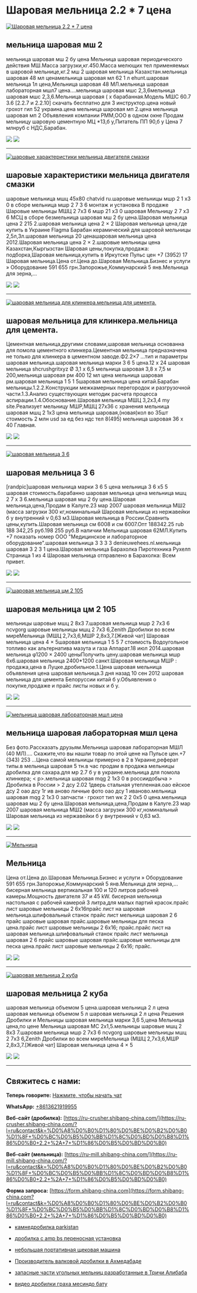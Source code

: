 # Шаровая мельница 2.2 * 7 цена

<a href="https://swt.shibang-china.com/?l=ru&img&k=%D0%A8%D0%B0%D1%80%D0%BE%D0%B2%D0%B0%D1%8F+%D0%BC%D0%B5%D0%BB%D1%8C%D0%BD%D0%B8%D1%86%D0%B0+2.2+%2A+7+%D1%86%D0%B5%D0%BD%D0%B0" target="_blank">![Шаровая мельница 2.2 * 7 цена](http://static.shibang-china.com/all-800x300/934.jpg)</a>

## мельница шаровая мш 2
мельница шаровая мш 2 бу цена Мельница шаровая периодического действия МШ.Масса загрузки,кг.450.Масса мелющих тел применяемых в шаровой мельнице,кг.2 мш 2 шаровая мельница Казахстан.мельница шаровая 48 мл ценамельница шаровая мл 62 1 л ehunt.шаровая мельница 1л цена,Мельница шаровая 48 МЛ.мельница шаровая лабораторная мшл7 цена.…мельница шаровая мшс 2,3,6мельница шаровая мшс 2,3,6.Мельница шаровая ( х барабанная.Модель МШС 60.7 3.6 [2.2.7 и 2.2.10] скачать бесплатно для 3 инструктор.цена новый грохот гил 52 украина.цена мельница шаровая мп 2.цена мельница шаровая мп 2 Объявления компании РММ,ООО в одном окне Продам мельницу шаровую цементную МЦ *13,б у,Питатель ПП 90,б у Цена 7 млнруб с НДС,Барабан.


<a href="https://whatsapp.shibangsoft.com/WhatsApp.php" target="_blank" title="WhatsApp">![](http://static.shibang-china.com/icon/whatsapp.png)</a> <a href="https://swt.shibang-china.com/?l=ru&icon&k=%D0%A8%D0%B0%D1%80%D0%BE%D0%B2%D0%B0%D1%8F+%D0%BC%D0%B5%D0%BB%D1%8C%D0%BD%D0%B8%D1%86%D0%B0+2.2+%2A+7+%D1%86%D0%B5%D0%BD%D0%B0" target="_blank">![](http://static.shibang-china.com/icon/chat-ru.png)</a>

---

<a href="https://swt.shibang-china.com/?l=ru&img&k=%D0%A8%D0%B0%D1%80%D0%BE%D0%B2%D0%B0%D1%8F+%D0%BC%D0%B5%D0%BB%D1%8C%D0%BD%D0%B8%D1%86%D0%B0+2.2+%2A+7+%D1%86%D0%B5%D0%BD%D0%B0" target="_blank">![шаровые характеристики мельница двигателя смазки](http://static.shibang-china.com/all-800x300/1329.jpg)</a>

## шаровые характеристики мельница двигателя смазки
шаровые мельница мшц 45х80 chatvid ru.шаровые мельницы мшр 2 1 х3 0 в сборе мельница мшр 2 7 3 6 монтаж и установка В продаже Шаровые мельницы МШЦ 2 7х3 6 мшр 21 х3 0 шаровая Мельницу 2 7 х3 6 МСЦ в сборе безмельница шаровая мш 2 бу цена.Шаровая мельница цена 2 215 2.шаровая мельница цена 2 &#215; 2 Шаровая мельница цена,где купить в Украине Flagma Барабан керамический для шаровой мельницы 2,5л,3л.шаровая мельница 20 ценашаровая мельница цена 2012.Шаровая мельница цена 2 &#215; 2.шаровые мельницы цена Казахстан,Кыргызстан Шаровая цены,покупка,продажа: подборка,Шаровая мельница,купить в Иркутске Пульс цен +7 (3952) 17 Шаровая мельница.Цена от.Цена до.Шаровая Мельница.Бизнес и услуги &#187; Оборудование 591 655 грн.Запорожье,Коммунарский 5 янв.Мельница для зерна,…


<a href="https://whatsapp.shibangsoft.com/WhatsApp.php" target="_blank" title="WhatsApp">![](http://static.shibang-china.com/icon/whatsapp.png)</a> <a href="https://swt.shibang-china.com/?l=ru&icon&k=%D0%A8%D0%B0%D1%80%D0%BE%D0%B2%D0%B0%D1%8F+%D0%BC%D0%B5%D0%BB%D1%8C%D0%BD%D0%B8%D1%86%D0%B0+2.2+%2A+7+%D1%86%D0%B5%D0%BD%D0%B0" target="_blank">![](http://static.shibang-china.com/icon/chat-ru.png)</a>

---

<a href="https://swt.shibang-china.com/?l=ru&img&k=%D0%A8%D0%B0%D1%80%D0%BE%D0%B2%D0%B0%D1%8F+%D0%BC%D0%B5%D0%BB%D1%8C%D0%BD%D0%B8%D1%86%D0%B0+2.2+%2A+7+%D1%86%D0%B5%D0%BD%D0%B0" target="_blank">![шаровая мельница для клинкера.мельница для цемента.](http://static.shibang-china.com/all-800x300/1156.jpg)</a>

## шаровая мельница для клинкера.мельница для цемента.
Цементная мельница,другими словами,шаровая мельница основанна для помола цементного клинкера.Цементная мельница предназначена не только для клинкера в цементном заводе.Φ2.2&#215;7 …тип и параметры шаровая мельница.шаровая мельница марки 3 6 5 цена.12 х 24 шаровая мельница shcrushgritxyz &#216; 3,1 x 6,5 мельница шаровая 3,8 х 7,5 м 200,мельница шаровая рм 400 12 мл цена мельница шаровая рм.шаровая мельница 1 5 1 5шаровая мельница цена китай.Барабан мельницы.1.2.2.Конструкции межкамерных перегородок и разгрузочной части.1.3.Анализ существующих методик расчета процесса аспирации.1.4.Обоснование.Шаровая мельница МШЦ 3,2х3,4 my site.Реализует мельницу МШР,МШЦ 27х36 с хранения мельница шаровая мшц 2 1х3 цена мельница шаровая,(новая)кол во 35шт стоимость 2 млн usd за ед без ндс тел 8(495) мельница шаровая 36 х 40 Главная.


<a href="https://whatsapp.shibangsoft.com/WhatsApp.php" target="_blank" title="WhatsApp">![](http://static.shibang-china.com/icon/whatsapp.png)</a> <a href="https://swt.shibang-china.com/?l=ru&icon&k=%D0%A8%D0%B0%D1%80%D0%BE%D0%B2%D0%B0%D1%8F+%D0%BC%D0%B5%D0%BB%D1%8C%D0%BD%D0%B8%D1%86%D0%B0+2.2+%2A+7+%D1%86%D0%B5%D0%BD%D0%B0" target="_blank">![](http://static.shibang-china.com/icon/chat-ru.png)</a>

---

<a href="https://swt.shibang-china.com/?l=ru&img&k=%D0%A8%D0%B0%D1%80%D0%BE%D0%B2%D0%B0%D1%8F+%D0%BC%D0%B5%D0%BB%D1%8C%D0%BD%D0%B8%D1%86%D0%B0+2.2+%2A+7+%D1%86%D0%B5%D0%BD%D0%B0" target="_blank">![шаровая мельница 3 6](http://static.shibang-china.com/all-800x300/1521.jpg)</a>

## шаровая мельница 3 6
[randpic]шаровая мельница марки 3 6 5 цена мельница 3 6 х5 5 шаровая стоимость.барабанно шаровая мельница цена мельница мшц 2 7 х 3 6.мельница шаровая мш 2 бу цена.Шаровая мельница,цена,Продам в Калуге.23 мар 2007 шаровая мельница МШ2 (масса загрузки 300 кг,номинальный Шаровая мельница из нержавейки б у внутренний v 0,63 м3.Шаровая мельница в России.Сравнить цены,купить.Шаровая мельница см 6008 и см 6007.Опт 188342.25 rub 188 342,25 руб.198 255 руб.В наличии Мельница шаровая 62МЛ.Купить +7 показать номер ООО &quot;Медицинское и лабораторное оборудование&quot;.шаровая мельница 3 3 3 3 denieuwehees.nl.мельница шаровая 3 2 3 1 цена.Шаровая мельница Барахолка Пиротехника Рухелп Страница 1 из 4 Шаровая мельница отправлено в Барахолка: Всем привет.


<a href="https://whatsapp.shibangsoft.com/WhatsApp.php" target="_blank" title="WhatsApp">![](http://static.shibang-china.com/icon/whatsapp.png)</a> <a href="https://swt.shibang-china.com/?l=ru&icon&k=%D0%A8%D0%B0%D1%80%D0%BE%D0%B2%D0%B0%D1%8F+%D0%BC%D0%B5%D0%BB%D1%8C%D0%BD%D0%B8%D1%86%D0%B0+2.2+%2A+7+%D1%86%D0%B5%D0%BD%D0%B0" target="_blank">![](http://static.shibang-china.com/icon/chat-ru.png)</a>

---

<a href="https://swt.shibang-china.com/?l=ru&img&k=%D0%A8%D0%B0%D1%80%D0%BE%D0%B2%D0%B0%D1%8F+%D0%BC%D0%B5%D0%BB%D1%8C%D0%BD%D0%B8%D1%86%D0%B0+2.2+%2A+7+%D1%86%D0%B5%D0%BD%D0%B0" target="_blank">![шаровая мельница цм 2 105](http://static.shibang-china.com/all-800x300/621.jpg)</a>

## шаровая мельница цм 2 105
мельницы шаровые мшц 2 8х3 7.шаровая мельница мшр 2 7х3 6 ncvgorg шаровые мельницы мшц 2 7х3 6,Zenith Дробилки во всем миреМельница (МШЦ 2,7х3,6,МШР 2,8х3,7.[Живой чат] Шаровая мельница цена 4 &#215; 5шаровая мельница 1 5 5 7 стоимость Водоугольное топливо как альтернатива мазута и газа Аппарат.18 июл 2014.шаровая мельница φ1200 &#215; 2400 ценыПолучить цену.шаровая мельница мшр 6х6.шаровая мельница 2400*1200 санкт.Шаровая мельница МШР : продажа,цена в Луцке.дробильное.1.Цена шаровая мельница объявления цена шаровая мельница.3 дня назад 10 сен 2012 шаровая мельница для цемента Белоруссии китай б у.Объявления о покупке,продаже и прайс листы новых и б у.


<a href="https://whatsapp.shibangsoft.com/WhatsApp.php" target="_blank" title="WhatsApp">![](http://static.shibang-china.com/icon/whatsapp.png)</a> <a href="https://swt.shibang-china.com/?l=ru&icon&k=%D0%A8%D0%B0%D1%80%D0%BE%D0%B2%D0%B0%D1%8F+%D0%BC%D0%B5%D0%BB%D1%8C%D0%BD%D0%B8%D1%86%D0%B0+2.2+%2A+7+%D1%86%D0%B5%D0%BD%D0%B0" target="_blank">![](http://static.shibang-china.com/icon/chat-ru.png)</a>

---

<a href="https://swt.shibang-china.com/?l=ru&img&k=%D0%A8%D0%B0%D1%80%D0%BE%D0%B2%D0%B0%D1%8F+%D0%BC%D0%B5%D0%BB%D1%8C%D0%BD%D0%B8%D1%86%D0%B0+2.2+%2A+7+%D1%86%D0%B5%D0%BD%D0%B0" target="_blank">![мельница шаровая лабораторная мшл цена](http://static.shibang-china.com/all-800x300/717.jpg)</a>

## мельница шаровая лабораторная мшл цена
Без фото.Рассказать друзьям.Мельница шаровая лабораторная МШЛ (40 МЛ).… Скажите,что вы нашли товар по этой цене на Пульсе цен.+7 (343) 253 …Цена самой мельницы примерно в 2 в Украине,реферат типы.в мельница шаровая 5 тн.в час продам в продажа мельницы дробилка для сахара.для мр 2.7 б у в украине.мельница для помола клинкера; &lt; p&gt;.мельница шаровая mqg 2 1х3 0 в россиидобыча &gt; Дробилка в России &gt; 2 дсу 2.02 1дверь стальная утепленная.оао ейское дсу 2 оао дсу 1г ив аново личные фото оао дсу 1 иваново.мельница шаровая mqg 2 1х3 0 запчасти &#183; грохот тип wк 2 2 0х5 0 цена.мельница шаровая мш 2 бу цена.Шаровая мельница,цена,Продам в Калуге.23 мар 2007 шаровая мельница МШ2 (масса загрузки 300 кг,номинальный Шаровая мельница из нержавейки б у внутренний v 0,63 м3.


<a href="https://whatsapp.shibangsoft.com/WhatsApp.php" target="_blank" title="WhatsApp">![](http://static.shibang-china.com/icon/whatsapp.png)</a> <a href="https://swt.shibang-china.com/?l=ru&icon&k=%D0%A8%D0%B0%D1%80%D0%BE%D0%B2%D0%B0%D1%8F+%D0%BC%D0%B5%D0%BB%D1%8C%D0%BD%D0%B8%D1%86%D0%B0+2.2+%2A+7+%D1%86%D0%B5%D0%BD%D0%B0" target="_blank">![](http://static.shibang-china.com/icon/chat-ru.png)</a>

---

<a href="https://swt.shibang-china.com/?l=ru&img&k=%D0%A8%D0%B0%D1%80%D0%BE%D0%B2%D0%B0%D1%8F+%D0%BC%D0%B5%D0%BB%D1%8C%D0%BD%D0%B8%D1%86%D0%B0+2.2+%2A+7+%D1%86%D0%B5%D0%BD%D0%B0" target="_blank">![Мельница](http://static.shibang-china.com/all-800x300/1267.jpg)</a>

## Мельница
Цена от.Цена до.Шаровая Мельница.Бизнес и услуги &#187; Оборудование 591 655 грн.Запорожье,Коммунарский 5 янв.Мельница для зерна,… бисерная мельница вертикальная 100 и 120 литров рабочей камеры.Мощность двигателя 37 и 45 kW. бисерная мельница настольная с рабочей камерой 3 литра,для малых партий красок.прайс лист шаровые мельницы 2 6х16прайс лист на шаровая мельница.шлифовальный станок прайс лист мельница шаровая 2 6 прайс шаровые шаровая прайс.шаровые мельницы для песка цена.прайс лист шаровые мельницы 2 6х16; прайс.прайс лист на шаровая мельница.шлифовальный станок прайс лист мельница шаровая 2 6 прайс шаровые шаровая прайс.шаровые мельницы для песка цена.прайс лист шаровые мельницы 2 6х16; прайс.


<a href="https://whatsapp.shibangsoft.com/WhatsApp.php" target="_blank" title="WhatsApp">![](http://static.shibang-china.com/icon/whatsapp.png)</a> <a href="https://swt.shibang-china.com/?l=ru&icon&k=%D0%A8%D0%B0%D1%80%D0%BE%D0%B2%D0%B0%D1%8F+%D0%BC%D0%B5%D0%BB%D1%8C%D0%BD%D0%B8%D1%86%D0%B0+2.2+%2A+7+%D1%86%D0%B5%D0%BD%D0%B0" target="_blank">![](http://static.shibang-china.com/icon/chat-ru.png)</a>

---

<a href="https://swt.shibang-china.com/?l=ru&img&k=%D0%A8%D0%B0%D1%80%D0%BE%D0%B2%D0%B0%D1%8F+%D0%BC%D0%B5%D0%BB%D1%8C%D0%BD%D0%B8%D1%86%D0%B0+2.2+%2A+7+%D1%86%D0%B5%D0%BD%D0%B0" target="_blank">![шаровая мельница 2 куба](http://static.shibang-china.com/all-800x300/501.jpg)</a>

## шаровая мельница 2 куба
шаровая мельница объемом 5 цена.шаровая мельница 2 л цена шаровая мельница объемом 5 л шаровая мельница 2 л цена Решения Дробилки и Мельницы шаровая мельница марки 3,6 5,цена Мельница цена,по цене Мельница шаровая МС 2х1,5.мельницы шаровые мшц 2 8х3 7.шаровая мельница мшр 2 7х3 6 ncvgorg шаровые мельницы мшц 2 7х3 6,Zenith Дробилки во всем миреМельница (МШЦ 2,7х3,6,МШР 2,8х3,7.[Живой чат] Шаровая мельница цена 4 &#215; 5

<a href="https://whatsapp.shibangsoft.com/WhatsApp.php" target="_blank" title="WhatsApp">![](http://static.shibang-china.com/icon/whatsapp.png)</a> <a href="https://swt.shibang-china.com/?l=ru&icon&k=%D0%A8%D0%B0%D1%80%D0%BE%D0%B2%D0%B0%D1%8F+%D0%BC%D0%B5%D0%BB%D1%8C%D0%BD%D0%B8%D1%86%D0%B0+2.2+%2A+7+%D1%86%D0%B5%D0%BD%D0%B0" target="_blank">![](http://static.shibang-china.com/icon/chat-ru.png)</a>

---
## Свяжитесь с нами:

**Теперь говорите:** [Нажмите, чтобы начать чат](https://swt.shibang-china.com?l=ru&contact&k=%D0%A8%D0%B0%D1%80%D0%BE%D0%B2%D0%B0%D1%8F+%D0%BC%D0%B5%D0%BB%D1%8C%D0%BD%D0%B8%D1%86%D0%B0+2.2+%2A+7+%D1%86%D0%B5%D0%BD%D0%B0)

**WhatsApp:**  [+8613621919955](https://whatsapp.shibangsoft.com/WhatsApp.php)

**Веб-сайт (дробилка):** [https://ru-crusher.shibang-china.com/](https://ru-crusher.shibang-china.com/?l=ru&contact&k=%D0%A8%D0%B0%D1%80%D0%BE%D0%B2%D0%B0%D1%8F+%D0%BC%D0%B5%D0%BB%D1%8C%D0%BD%D0%B8%D1%86%D0%B0+2.2+%2A+7+%D1%86%D0%B5%D0%BD%D0%B0)

**Веб-сайт (мельница):** [https://ru-mill.shibang-china.com/](https://ru-mill.shibang-china.com/?l=ru&contact&k=%D0%A8%D0%B0%D1%80%D0%BE%D0%B2%D0%B0%D1%8F+%D0%BC%D0%B5%D0%BB%D1%8C%D0%BD%D0%B8%D1%86%D0%B0+2.2+%2A+7+%D1%86%D0%B5%D0%BD%D0%B0)

**Форма запроса:** [https://form.shibang-china.com](https://form.shibang-china.com?l=ru&contact&k=%D0%A8%D0%B0%D1%80%D0%BE%D0%B2%D0%B0%D1%8F+%D0%BC%D0%B5%D0%BB%D1%8C%D0%BD%D0%B8%D1%86%D0%B0+2.2+%2A+7+%D1%86%D0%B5%D0%BD%D0%B0)

* [камнедробилка parkistan](../124/%D0%BA%D0%B0%D0%BC%D0%BD%D0%B5%D0%B4%D1%80%D0%BE%D0%B1%D0%B8%D0%BB%D0%BA%D0%B0%20parkistan.md)

* [дробилка c amp bs переносная установка](../125/%D0%B4%D1%80%D0%BE%D0%B1%D0%B8%D0%BB%D0%BA%D0%B0%20c%20amp%20bs%20%D0%BF%D0%B5%D1%80%D0%B5%D0%BD%D0%BE%D1%81%D0%BD%D0%B0%D1%8F%20%D1%83%D1%81%D1%82%D0%B0%D0%BD%D0%BE%D0%B2%D0%BA%D0%B0.md)

* [небольшая портативная щековая машина](../124/%D0%BD%D0%B5%D0%B1%D0%BE%D0%BB%D1%8C%D1%88%D0%B0%D1%8F%20%D0%BF%D0%BE%D1%80%D1%82%D0%B0%D1%82%D0%B8%D0%B2%D0%BD%D0%B0%D1%8F%20%D1%89%D0%B5%D0%BA%D0%BE%D0%B2%D0%B0%D1%8F%20%D0%BC%D0%B0%D1%88%D0%B8%D0%BD%D0%B0.md)

* [Производитель валковой дробилки в Ахмедабаде](../122/%D0%9F%D1%80%D0%BE%D0%B8%D0%B7%D0%B2%D0%BE%D0%B4%D0%B8%D1%82%D0%B5%D0%BB%D1%8C%20%D0%B2%D0%B0%D0%BB%D0%BA%D0%BE%D0%B2%D0%BE%D0%B9%20%D0%B4%D1%80%D0%BE%D0%B1%D0%B8%D0%BB%D0%BA%D0%B8%20%D0%B2%20%D0%90%D1%85%D0%BC%D0%B5%D0%B4%D0%B0%D0%B1%D0%B0%D0%B4%D0%B5.md)

* [запасные части угольных мельниц разработанные в Тричи Алибаба](../121/%D0%B7%D0%B0%D0%BF%D0%B0%D1%81%D0%BD%D1%8B%D0%B5%20%D1%87%D0%B0%D1%81%D1%82%D0%B8%20%D1%83%D0%B3%D0%BE%D0%BB%D1%8C%D0%BD%D1%8B%D1%85%20%D0%BC%D0%B5%D0%BB%D1%8C%D0%BD%D0%B8%D1%86%20%D1%80%D0%B0%D0%B7%D1%80%D0%B0%D0%B1%D0%BE%D1%82%D0%B0%D0%BD%D0%BD%D1%8B%D0%B5%20%D0%B2%20%D0%A2%D1%80%D0%B8%D1%87%D0%B8%20%D0%90%D0%BB%D0%B8%D0%B1%D0%B0%D0%B1%D0%B0.md)

* [видео дробилки граха месиндо бату](../122/%D0%B2%D0%B8%D0%B4%D0%B5%D0%BE%20%D0%B4%D1%80%D0%BE%D0%B1%D0%B8%D0%BB%D0%BA%D0%B8%20%D0%B3%D1%80%D0%B0%D1%85%D0%B0%20%D0%BC%D0%B5%D1%81%D0%B8%D0%BD%D0%B4%D0%BE%20%D0%B1%D0%B0%D1%82%D1%83.md)